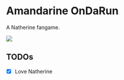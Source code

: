 # Amandarine OnDaRun

A Natherine fangame.

<img src="https://docs.google.com/drawings/d/e/2PACX-1vQgv7ewHRrAPIhTI2QKOF_fuga38YiBs2l_2yBXb-UuzGvFz4uW7zeGpAqXbyM7il8SBWLa0g9BJffH/pub?w=960&h=720" />

## TODOs

- [x] Love Natherine
